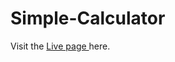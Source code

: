 # Simple-Calculator

Visit the <a href='https://akbarshapr.github.io/Simple-Calculator/'> Live page </a> here.
